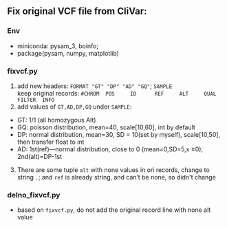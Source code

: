 
## Fix original VCF file from CliVar:
### Env
 - miniconda: pysam_3, boinfo;  
 - package(pysam, numpy, matplotlib)

### fixvcf.py
1. add new headers: `FORMAT "GT" "DP" "AD" "GQ"`; `SAMPLE`  
   keep original records: `#CHROM  POS     ID      REF     ALT     QUAL    FILTER  INFO `
2. add values of `GT,AD,DP,GQ` under `SAMPLE`: 
  - GT: 1/1    (all homozygous Alt)
  - GQ: poisson distribution, mean=40, scale[10,60], int by default
  - DP: normal distribution, mean=30, SD = 10(set by myself), scale[10,50], then transfer float to int
  - AD: 1st(ref)—normal distribution, close to 0 (mean=0,SD=5,x ≥0); 2nd(alt)=DP-1st
3. There are some tuple `alt` with none values in ori records, change to string `.`; and `ref` is already string, and can’t be none, so didn't change

### delno_fixvcf.py
  - based on `fixvcf.py`, do not add the original record line with none alt value


   




